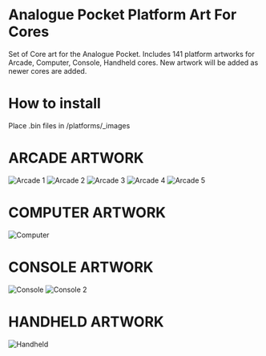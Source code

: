 # Analogue Pocket Platform Art For Cores
Set of Core art for the Analogue Pocket. Includes 141 platform artworks for Arcade, Computer, Console, Handheld cores. New artwork will be added as newer cores are added.

# How to install
Place .bin files in /platforms/_images

# ARCADE ARTWORK
![Arcade 1](https://github.com/user-attachments/assets/7635edad-f672-4542-8017-c91a0ed49f9f)
![Arcade 2](https://github.com/user-attachments/assets/67809065-4340-498f-9e5a-9766fbfaa9a0)
![Arcade 3](https://github.com/user-attachments/assets/2d93f499-0179-4943-8530-72296be2ff05)
![Arcade 4](https://github.com/user-attachments/assets/8c6521b3-372a-4fe0-b6bd-78b429259db1)
![Arcade 5](https://github.com/user-attachments/assets/e7edab59-5b28-477a-a523-9f9a82c5b46c)

# COMPUTER ARTWORK
![Computer](https://github.com/user-attachments/assets/19a2d27e-64ea-46ff-801b-b158c370526a)

# CONSOLE ARTWORK
![Console](https://github.com/user-attachments/assets/51c50109-0967-4ef0-91d3-76ecc9c20ef8)
![Console 2](https://github.com/user-attachments/assets/f6823171-b7c9-47f8-993d-3efc716eba32)

# HANDHELD ARTWORK
![Handheld](https://github.com/user-attachments/assets/e511bfe2-4f9a-4769-9373-6bb88b8233c1)
